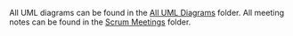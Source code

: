 All UML diagrams can be found in the [All UML Diagrams](https://github.com/2541773-wits/Cryptid-Web-App/blob/e7229fe7328568354bbfe0c74e9052bc5d19cdb6/Documentation/All%20UML%20Diagrams) folder.
All meeting notes can be found in the [Scrum Meetings](https://github.com/2541773-wits/Cryptid-Web-App/blob/4c3b8da1042cbfa447ac446f4b8e5609d2e727e9/Documentation/Scrum%20Meetings) folder.
